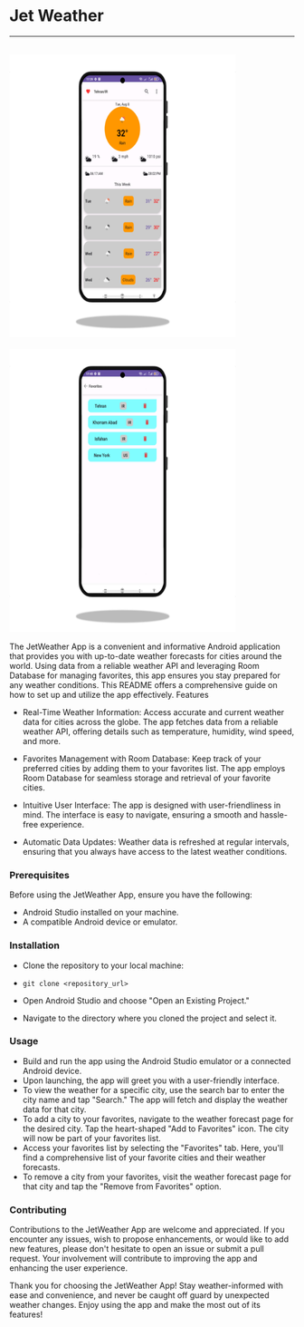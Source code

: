 # Jet Weather

___
<br/>
<img src="shots/Vector(1).png" alt="Alt Text" width="400" height="500">
<br/>
<br/>
<img src="shots/Vector.png" alt="Alt Text" width="400" height="500">
<br/>

The JetWeather App is a convenient and informative Android application that provides you with up-to-date weather
forecasts for cities around the world. Using data from a reliable weather API and leveraging Room Database for managing
favorites, this app ensures you stay prepared for any weather conditions. This README offers a comprehensive guide on
how to set up and utilize the app effectively. Features

* Real-Time Weather Information: Access accurate and current weather data for cities across the globe. The app fetches
  data from a reliable weather API, offering details such as temperature, humidity, wind speed, and more.

* Favorites Management with Room Database: Keep track of your preferred cities by adding them to your favorites list.
  The app employs Room Database for seamless storage and retrieval of your favorite cities.

* Intuitive User Interface: The app is designed with user-friendliness in mind. The interface is easy to navigate,
  ensuring a smooth and hassle-free experience.

* Automatic Data Updates: Weather data is refreshed at regular intervals, ensuring that you always have access to the
  latest weather conditions.

### Prerequisites

Before using the JetWeather App, ensure you have the following:

* Android Studio installed on your machine.
* A compatible Android device or emulator.

### Installation

* Clone the repository to your local machine:

* `git clone <repository_url>`

* Open Android Studio and choose "Open an Existing Project."

* Navigate to the directory where you cloned the project and select it.

### Usage

* Build and run the app using the Android Studio emulator or a connected Android device.
* Upon launching, the app will greet you with a user-friendly interface.
* To view the weather for a specific city, use the search bar to enter the city name and tap "Search." The app will
  fetch and display the weather data for that city.
* To add a city to your favorites, navigate to the weather forecast page for the desired city. Tap the heart-shaped "Add
  to Favorites" icon. The city will now be part of your favorites list.
* Access your favorites list by selecting the "Favorites" tab. Here, you'll find a comprehensive list of your favorite
  cities and their weather forecasts.
* To remove a city from your favorites, visit the weather forecast page for that city and tap the "Remove from
  Favorites" option.

### Contributing

Contributions to the JetWeather App are welcome and appreciated. If you encounter any issues, wish to propose
enhancements, or would like to add new features, please don't hesitate to open an issue or submit a pull request. Your
involvement will contribute to improving the app and enhancing the user experience.

Thank you for choosing the JetWeather App! Stay weather-informed with ease and convenience, and never be caught off
guard by unexpected weather changes. Enjoy using the app and make the most out of its features!